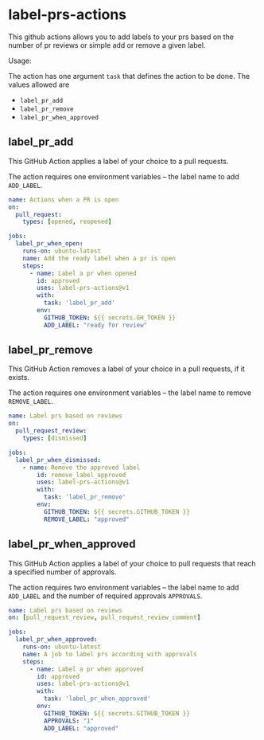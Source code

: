 # label-prs-actions

This github actions allows you to add labels to your prs based on the number of pr reviews or simple add or remove a given label.

Usage:

The action has one argument `task` that defines the action to be done. The values allowed are 
- `label_pr_add`
- `label_pr_remove`
- `label_pr_when_approved`

## label_pr_add
This GitHub Action applies a label of your choice to a pull requests.

The action requires one environment variables – the label name to add `ADD_LABEL`.

``` yaml
name: Actions when a PR is open
on:
  pull_request:
    types: [opened, reopened]

jobs:
  label_pr_when_open:
    runs-on: ubuntu-latest
    name: Add the ready label when a pr is open
    steps:
      - name: Label a pr when opened
        id: approved
        uses: label-prs-actions@v1
        with:
          task: 'label_pr_add'
        env:
          GITHUB_TOKEN: ${{ secrets.GH_TOKEN }}
          ADD_LABEL: "ready for review"
```

## label_pr_remove
This GitHub Action removes a label of your choice in a pull requests, if it exists.

The action requires one environment variables – the label name to remove `REMOVE_LABEL`.

``` yaml
name: Label prs based on reviews
on: 
  pull_request_review:
    types: [dismissed]

jobs:
  label_pr_when_dismissed:
    - name: Remove the approved label
        id: remove_label_approved
        uses: label-prs-actions@v1
        with:
          task: 'label_pr_remove'
        env:
          GITHUB_TOKEN: ${{ secrets.GITHUB_TOKEN }}
          REMOVE_LABEL: "approved"
```

## label_pr_when_approved

This GitHub Action applies a label of your choice to pull requests that reach a specified number of approvals.

The action requires two environment variables – the label name to add `ADD_LABEL` and the number of required approvals `APPROVALS`.

``` yaml
name: Label prs based on reviews
on: [pull_request_review, pull_request_review_comment]

jobs:
  label_pr_when_approved:
    runs-on: ubuntu-latest
    name: A job to label prs according with approvals
    steps:
      - name: Label a pr when approved
        id: approved
        uses: label-prs-actions@v1
        with:
          task: 'label_pr_when_approved'
        env:
          GITHUB_TOKEN: ${{ secrets.GITHUB_TOKEN }}
          APPROVALS: "1"
          ADD_LABEL: "approved"
```